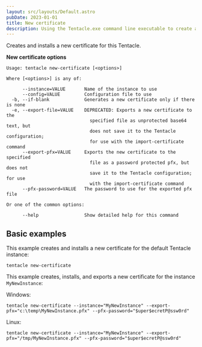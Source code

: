 ```yaml
---
layout: src/layouts/Default.astro
pubDate: 2023-01-01
title: New certificate
description: Using the Tentacle.exe command line executable to create and install a new certificate for this Tentacle.
---
```


Creates and installs a new certificate for this Tentacle.

**New certificate options**

```
Usage: tentacle new-certificate [<options>]

Where [<options>] is any of:

      --instance=VALUE       Name of the instance to use
      --config=VALUE         Configuration file to use
  -b, --if-blank             Generates a new certificate only if there is none
  -e, --export-file=VALUE    DEPRECATED: Exports a new certificate to the
                               specified file as unprotected base64 text, but
                               does not save it to the Tentacle configuration;
                               for use with the import-certificate command
      --export-pfx=VALUE     Exports the new certificate to the specified
                               file as a password protected pfx, but does not
                               save it to the Tentacle configuration; for use
                               with the import-certificate command
      --pfx-password=VALUE   The password to use for the exported pfx file

Or one of the common options:

      --help                 Show detailed help for this command
```

## Basic examples

This example creates and installs a new certificate for the default Tentacle instance:

```
tentacle new-certificate
```

This example creates, installs, and exports a new certificate for the instance `MyNewInstance`:

Windows:

```
tentacle new-certificate --instance="MyNewInstance" --export-pfx="c:\temp\MyNewInstance.pfx" --pfx-password="$uper$ecretP@ssw0rd"
```
Linux:

```
tentacle new-certificate --instance="MyNewInstance" --export-pfx="/tmp/MyNewInstance.pfx" --pfx-password="$uper$ecretP@ssw0rd"
```
